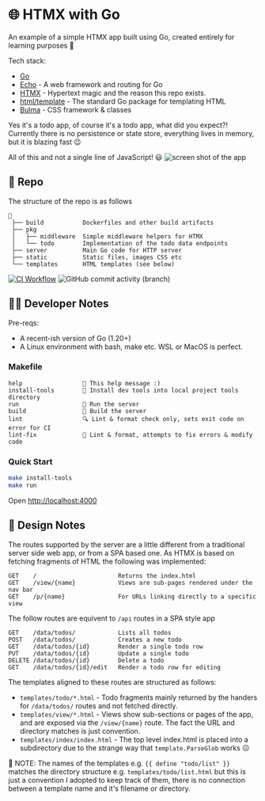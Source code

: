 # 🌐 HTMX with Go

An example of a simple HTMX app built using Go, created entirely for learning purposes 🧑

Tech stack:

- [Go](https://go.dev/)
- [Echo](https://echo.labstack.com/) - A web framework and routing for Go
- [HTMX](https://htmx.org/) - Hypertext magic and the reason this repo exists.
- [html/template](https://pkg.go.dev/html/template) - The standard Go package for templating HTML
- [Bulma](https://bulma.io/) - CSS framework & classes

Yes it's a todo app, of course it's a todo app, what did you expect?!
Currently there is no persistence or state store, everything lives in memory, but it is blazing fast 😉

All of this and not a single line of JavaScript! 😃
![screen shot of the app](https://user-images.githubusercontent.com/14982936/279140810-efedc64c-4090-4b1b-adf6-46db4ec3c77a.jpeg)

## 📂 Repo

The structure of the repo is as follows
```
📂
 ├── build           Dockerfiles and other build artifacts
 ├── pkg
 │   ├── middleware  Simple middleware helpers for HTMX
 │   └── todo        Implementation of the todo data endpoints
 ├── server          Main Go code for HTTP server
 ├── static          Static files, images CSS etc
 └── templates       HTML templates (see below)
```

[![CI Workflow](https://github.com/benc-uk/htmx-go-todo/actions/workflows/ci.yml/badge.svg)](https://github.com/benc-uk/htmx-go-todo/actions/workflows/ci.yml) ![GitHub commit activity (branch)](https://img.shields.io/github/commit-activity/m/benc-uk/htmx-go-todo)


## 🧑‍💻 Developer Notes

Pre-reqs:

- A recent-ish version of Go (1.20+)
- A Linux environment with bash, make etc. WSL or MacOS is perfect.

### Makefile

```text
help                 💬 This help message :)
install-tools        🔮 Install dev tools into local project tools directory
run                  🚀 Run the server
build                🔨 Build the server
lint                 🔍 Lint & format check only, sets exit code on error for CI
lint-fix             📝 Lint & format, attempts to fix errors & modify code
```

### Quick Start

```bash
make install-tools
make run
```

Open [http://localhost:4000](http://localhost:4000)

## 📝 Design Notes

The routes supported by the server are a little different from a traditional server side web app, or from a SPA based one.
As HTMX is based on fetching fragments of HTML the following was implemented:

```text
GET    /                       Returns the index.html
GET    /view/{name}            Views are sub-pages rendered under the nav bar
GET    /p/{name}               For URLs linking directly to a specific view
```

The follow routes are equivent to `/api` routes in a SPA style app

```text
GET    /data/todos/            Lists all todos
POST   /data/todos/            Creates a new todo
GET    /data/todos/{id}        Render a single todo row
PUT    /data/todos/{id}        Update a single todo
DELETE /data/todos/{id}        Delete a todo
GET    /data/todos/{id}/edit   Render a todo row for editing
```

The templates aligned to these routes are structured as follows:

- `templates/todo/*.html` - Todo fragments mainly returned by the handers for `/data/todos/` routes and not fetched directly.
- `templates/view/*.html` - Views show sub-sections or pages of the app, and are exposed via the `/view/{name}` route. The fact the URL and directory matches is just convention.
- `templates/index/index.html` - The top level index.html is placed into a subdirectory due to the strange way that `template.ParseGlob` works 😖

📝 NOTE: The names of the templates e.g. `{{ define "todo/list" }}` matches the directory structure e.g. `templates/todo/list.html` but this is just a convention I adopted to keep track of them, there is no connection between a template name and it's filename or directory.
